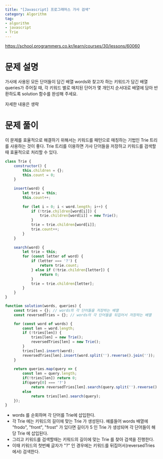 ```yaml
---
title: "[Javascript] 프로그래머스 가사 검색"
category: Algorithm
tag:
- algorithm
- javascript
- Trie
---
```


https://school.programmers.co.kr/learn/courses/30/lessons/60060


# 문제 설명
가사에 사용된 모든 단어들이 담긴 배열 words와 찾고자 하는 키워드가 담긴 배열 queries가 주어질 때, 각 키워드 별로 매치된 단어가 몇 개인지 순서대로 배열에 담아 반환하도록 solution 함수를 완성해 주세요.

자세한 내용은 생략


# 문제 풀이
이 문제를 효율적으로 해결하기 위해서는 키워드를 패턴으로 매칭하는 기법인 Trie 트리를 사용하는 것이 좋다.
Trie 트리를 이용하면 가사 단어들을 저장하고 키워드를 검색할 때 효율적으로 처리할 수 있다.

```javascript
class Trie {
    constructor() {
        this.children = {};
        this.count = 0;
    }
    
    insert(word) {
        let trie = this;
        this.count++;
        
        for (let i = 0; i < word.length; i++) {
            if (!trie.children[word[i]]) {
                trie.children[word[i]] = new Trie();
            }
            trie = trie.children[word[i]];
            trie.count++;
        }
    }
    
    search(word) {
        let trie = this;
        for (const letter of word) {
            if (letter === '?') {
                return trie.count;
            } else if (!trie.children[letter]) {
                return 0;
            }
            trie = trie.children[letter];
        }
    }
}

function solution(words, queries) {
    const tries = {}; // words의 각 단어들을 저장하는 배열
    const reversedTries = {}; // words의 각 단어들을 뒤집어서 저장하는 배열

    for (const word of words) {
        const len = word.length;
        if (!tries[len]) {
            tries[len] = new Trie();
            reversedTries[len] = new Trie();
        }
        tries[len].insert(word);
        reversedTries[len].insert(word.split('').reverse().join(''));
    }
    
    return queries.map(query => {
        const len = query.length;
        if(!tries[len]) return 0; 
        if(query[0] === '?')
            return reversedTries[len].search(query.split('').reverse().join(''));
        else
            return tries[len].search(query);
    });
}

```

- words 를 순회하며 각 단어를 Trie에 삽입한다. 
- 각 Trie 에는 키워드의 길이에 맞는 Trie 가 생성된다. 예를들어 words 배열에 "frodo", "front", "frost" 가 있다면 길이가 5 인 Trie 가 생성되며 각 단어들이 해당 Trie 에 삽입된다.
- 그리고 키워드를 검색할때는 키워드의 길이에 맞는 Trie 를 찾아 검색을 진행한다.
- 이때 키워드의 첫번째 글자가 "?" 인 경우에는 키워드를 뒤집어서(reversedTries 에서) 검색한다.
